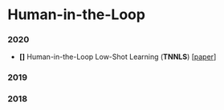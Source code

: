 # Human-in-the-Loop

### 2020

- <a name=""></a> **[]** Human-in-the-Loop Low-Shot Learning (**TNNLS**) [[paper](https://ieeexplore.ieee.org/document/9171485)]


### 2019




### 2018
